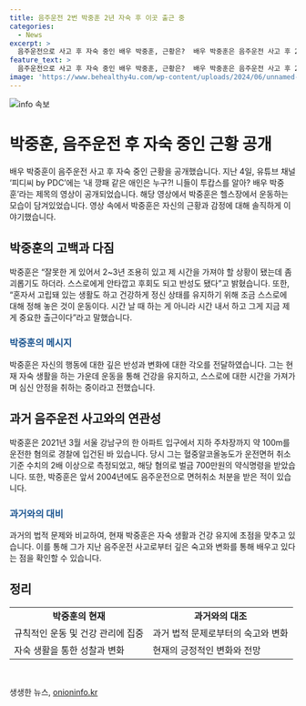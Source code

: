 ```yaml
---
title: 음주운전 2번 박중훈 2년 자숙 후 이곳 출근 중
categories:
  - News
excerpt: >
  음주운전으로 사고 후 자숙 중인 배우 박중훈, 근황은?  배우 박중훈은 음주운전 사고 후 2~3년간 조용한 시간을 갖고 있으며, 현재는 헬스장에서 운동에 몰두하고 있다고 밝혔다. 잘못한 게 있어서 조용히 있고 제 시간을 가져야 할 상황이라며, 스스로에게 안타깝고 후회하고 있다고 전하였다. 이를 통해 건강기관리와 스스로에 대한 반성을 토대로 새로운 일상을 가져가고 있다는 인상을 주었다. 
feature_text: >
  음주운전으로 사고 후 자숙 중인 배우 박중훈, 근황은?  배우 박중훈은 음주운전 사고 후 2~3년간 조용한 시간을 갖고 있으며, 현재는 헬스장에서 운동에 몰두하고 있다고 밝혔다. 잘못한 게 있어서 조용히 있고 제 시간을 가져야 할 상황이라며, 스스로에게 안타깝고 후회하고 있다고 전하였다. 이를 통해 건강기관리와 스스로에 대한 반성을 토대로 새로운 일상을 가져가고 있다는 인상을 주었다. 
image: 'https://www.behealthy4u.com/wp-content/uploads/2024/06/unnamed-file.png'
---
```


<p><img src="https://www.behealthy4u.com/wp-content/uploads/2024/06/unnamed-file.png" alt="info 속보" /></p>

<h1>박중훈, 음주운전 후 자숙 중인 근황 공개</h1>

<p data-ke-size="size16">배우 박중훈이 음주운전 사고 후 자숙 중인 근황을 공개했습니다. 지난 4일, 유튜브 채널 ‘피디씨 by PDC’에는 ‘내 깡패 같은 애인은 누구?! 니들이 투캅스를 알아? 배우 박중훈’라는 제목의 영상이 공개되었습니다. 해당 영상에서 박중훈은 헬스장에서 운동하는 모습이 담겨있었습니다. 영상 속에서 박중훈은 자신의 근황과 감정에 대해 솔직하게 이야기했습니다.</p>

<h2 data-ke-size="size26">박중훈의 고백과 다짐</h2>

<p data-ke-size="size16">박중훈은 “잘못한 게 있어서 2~3년 조용히 있고 제 시간을 가져야 할 상황이 됐는데 좀 괴롭기도 하더라. 스스로에게 안타깝고 후회도 되고 반성도 됐다”고 밝혔습니다. 또한, “혼자서 고립돼 있는 생활도 하고 건강하게 정신 상태를 유지하기 위해 조금 스스로에 대해 정해 놓은 것이 운동이다. 시간 날 때 하는 게 아니라 시간 내서 하고 그게 지금 제게 중요한 출근이다”라고 말했습니다.</p>

<h3 data-ke-size="size24"><b><span style="color: #1a5490;">박중훈의 메시지</span></b></h3>

<p data-ke-size="size16">박중훈은 자신의 행동에 대한 깊은 반성과 변화에 대한 각오를 전달하였습니다. 그는 현재 자숙 생활을 하는 가운데 운동을 통해 건강을 유지하고, 스스로에 대한 시간을 가져가며 심신 안정을 취하는 중이라고 전했습니다.</p>

<h2 data-ke-size="size26">과거 음주운전 사고와의 연관성</h2>

<p data-ke-size="size16">박중훈은 2021년 3월 서울 강남구의 한 아파트 입구에서 지하 주차장까지 약 100m를 운전한 혐의로 경찰에 입건된 바 있습니다. 당시 그는 혈중알코올농도가 운전면허 취소 기준 수치의 2배 이상으로 측정되었고, 해당 혐의로 벌금 700만원의 약식명령을 받았습니다. 또한, 박중훈은 앞서 2004년에도 음주운전으로 면허취소 처분을 받은 적이 있습니다.</p>

<h3 data-ke-size="size24"><b><span style="color: #1a5490;">과거와의 대비</span></b></h3>

<p data-ke-size="size16">과거의 법적 문제와 비교하여, 현재 박중훈은 자숙 생활과 건강 유지에 초점을 맞추고 있습니다. 이를 통해 그가 지난 음주운전 사고로부터 깊은 숙고와 변화를 통해 배우고 있다는 점을 확인할 수 있습니다.</p>

<h2 data-ke-size="size26">정리</h2>

<table>
<tbody>
<tr>
<td style="text-align: center; height: 17px;"><b>박중훈의 현재</b></td>
<td style="text-align: center; height: 17px;"><b>과거와의 대조</b></td>
</tr>
<tr>
<td>규칙적인 운동 및 건강 관리에 집중</td>
<td>과거 법적 문제로부터의 숙고와 변화</td>
</tr>
<tr>
<td>자숙 생활을 통한 성찰과 변화</td>
<td>현재의 긍정적인 변화와 전망</td>
</tr>
</tbody>
</table>

<p data-ke-size="size16">&nbsp;</p>
생생한 뉴스, <a href="https://onioninfo.kr" rel="dofollow">onioninfo.kr</a>


